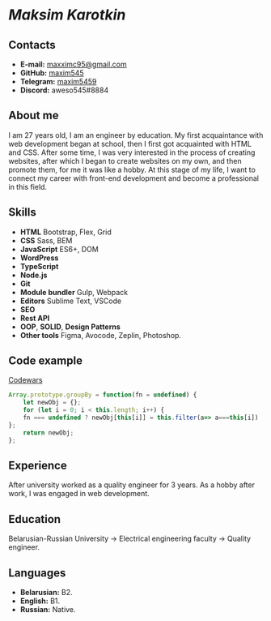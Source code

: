 # *Maksim Karotkin*

## Contacts
+ __E-mail:__ maxximc95@gmail.com
+ __GitHub:__ [maxim545](https://github.com/maxim545)
+ __Telegram:__ [maxim5459](https://t.me/maxim5459)
+ __Discord:__ aweso545#8884

## About me

I am 27 years old, I am an engineer by education. My first acquaintance with web development began at school, then I first got acquainted with HTML and CSS. After some time, I was very interested in the process of creating websites, after which I began to create websites on my own, and then promote them, for me it was like a hobby.
At this stage of my life, I want to connect my career with front-end development and become a professional in this field.

## Skills
+ __HTML__ Bootstrap, Flex, Grid
+ __CSS__ Sass, BEM
+ __JavaScript__ ES6+, DOM
+ __WordPress__ 
+ __TypeScript__
+  __Node.js__
+ __Git__
+ __Module bundler__ Gulp, Webpack
+ __Editors__ Sublime Text, VSCode
+ __SEO__
+ __Rest API__
+ __OOP__, __SOLID__, __Design Patterns__
+ __Other tools__ Figma, Avocode, Zeplin, Photoshop.


## Code example
[Codewars](https://www.codewars.com/kata/53c2c3e78d298dddda000460)
``` js
Array.prototype.groupBy = function(fn = undefined) {
    let newObj = {};
    for (let i = 0; i < this.length; i++) {
    fn === undefined ? newObj[this[i]] = this.filter(a=> a===this[i]) : newObj[fn(this[i])] = this.filter(a=> fn(a)===fn(this[i]))
};
    return newObj;
};
```

## Experience
After university worked as a quality engineer for 3 years. As a hobby after work, I was engaged in web development. 


## Education
Belarusian-Russian University -> Electrical engineering faculty -> Quality engineer.

## Languages
+ __Belarusian:__ B2.
+ __English:__ B1.
+ __Russian:__ Native.

